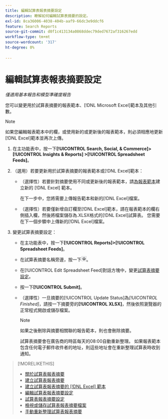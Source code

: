 ```yaml
---
title: 編輯試算表報表摘要設定
description: 瞭解如何編輯試算表摘要的設定。
exl-id: 8ca36006-4038-404b-aaf9-66dc3e9ddcf6
feature: Search Reports
source-git-commit: d0f1c413134a0868ddec79ded7672af316267edd
workflow-type: tm+mt
source-wordcount: '317'
ht-degree: 0%

---
```


# 編輯試算表報表摘要設定

*僅適用基本報告和模型準確度報告*

您可以變更用於試算表摘要的報表範本、[!DNL Microsoft Excel]範本及其他引數。

>[!NOTE]
>
> 如果您編輯報表範本中的欄，或使用新的或更新後的報表範本，則必須相應地更新[!DNL Excel]範本並再次上傳。

1. 在主功能表中，按一下&#x200B;**[!UICONTROL Search, Social, & Commerce]> [!UICONTROL Insights & Reports] >[!UICONTROL Spreadsheet Feeds]**。

1. （選用）若要更新用於試算表摘要的報表範本或[!DNL Excel]範本：

   * （選擇性）若要針對摘要使用不同或更新後的報表範本，請[為報表範本](spreadsheet-feed-create-excel-template.md)建立新的 [!DNL Excel] 範本。

     在下一步中，您將需要上傳報告範本和新的[!DNL Excel]檔案。

   * （選擇性）若要僅新增自訂欄至[!DNL Excel]範本，請在報表範本的欄右側插入欄，然後將檔案儲存為.XLSX格式的[!DNL Excel]試算表。 您需要在下一個步驟中上傳新的[!DNL Excel]檔案。

1. 變更試算表摘要設定：

   * 在主功能表中，按一下&#x200B;**[!UICONTROL Reports]>[!UICONTROL Spreadsheet Feeds]**。

   * 在試算表摘要名稱旁邊，按一下![檢視/編輯設定按鈕](/help/search-social-commerce/assets/settings.png "檢視/編輯設定按鈕")。

   * 在[!UICONTROL Edit Spreadsheet Feed]對話方塊中，變更[試算表摘要設定](spreadsheet-feed-settings.md)。

   * 按一下&#x200B;**[!UICONTROL Submit]**。

   * （選擇性）一旦摘要的[!UICONTROL Update Status]為&#x200B;*[!UICONTROL Finished]*，請按一下摘要旁的&#x200B;**[!UICONTROL XLSX]**，然後依照瀏覽器的正常程式開啟或儲存檔案。

     >[!NOTE]
     >
     > 如果之後刪除與摘要相關聯的報告範本，則也會刪除摘要。

     試算表摘要會在廣告商的時區每天的08:00自動重新整理。 如果報表範本包含任何電子郵件收件者的地址，則這些地址會在重新整理試算表時收到通知。

>[!MORELIKETHIS]
>
>* [關於試算表報表摘要](spreadsheet-feed-about.md)
>* [建立試算表報表摘要](spreadsheet-feed-create.md)
>* [建立試算表報表摘要的 [!DNL Excel] 範本](spreadsheet-feed-create-excel-template.md)
>* [編輯試算表報表摘要設定](spreadsheet-feed-edit.md)
>* [試算表報表摘要設定](spreadsheet-feed-settings.md)
>* [檢視或儲存試算表報表摘要檔案](spreadsheet-feed-view-or-save.md)
>* [手動重新整理試算表報表摘要](spreadsheet-feed-refresh.md)
